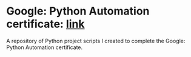 # Google: Python Automation certificate: [link](https://github.com/cloudarcKnights/Python-Scripting-Certification-Project/tree/master/final_project)

A repository of Python project scripts I created to complete the Google: Python Automation certificate.

